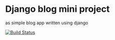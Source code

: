 # Django blog mini project

as simple blog app written using django

[![Build Status](https://travis-ci.org/francisillingworth/django-blog.svg?branch=master)](https://travis-ci.org/francisillingworth/django-blog)